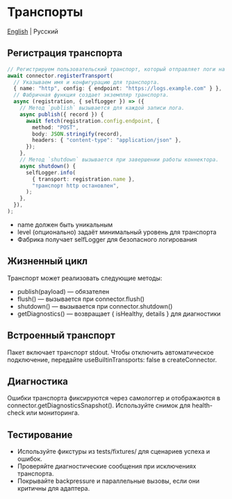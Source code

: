 # Транспорты

[English](../en/transports.md) | Русский

## Регистрация транспорта

```ts
// Регистрируем пользовательский транспорт, который отправляет логи на HTTP-эндпоинт.
await connector.registerTransport(
  // Указываем имя и конфигурацию для транспорта.
  { name: "http", config: { endpoint: "https://logs.example.com" } },
  // Фабричная функция создает экземпляр транспорта.
  async (registration, { selfLogger }) => ({
    // Метод `publish` вызывается для каждой записи лога.
    async publish({ record }) {
      await fetch(registration.config.endpoint, {
        method: "POST",
        body: JSON.stringify(record),
        headers: { "content-type": "application/json" },
      });
    },
    // Метод `shutdown` вызывается при завершении работы коннектора.
    async shutdown() {
      selfLogger.info(
        { transport: registration.name },
        "транспорт http остановлен",
      );
    },
  }),
);
```

- name должен быть уникальным
- level (опционально) задаёт минимальный уровень для транспорта
- Фабрика получает selfLogger для безопасного логирования

## Жизненный цикл

Транспорт может реализовать следующие методы:

- publish(payload) — обязателен
- flush() — вызывается при connector.flush()
- shutdown() — вызывается при connector.shutdown()
- getDiagnostics() — возвращает { isHealthy, details } для диагностики

## Встроенный транспорт

Пакет включает транспорт stdout. Чтобы отключить автоматическое подключение, передайте useBuiltinTransports: false в createConnector.

## Диагностика

Ошибки транспорта фиксируются через самологгер и отображаются в connector.getDiagnosticsSnapshot(). Используйте снимок для health-check или мониторинга.

## Тестирование

- Используйте фикстуры из tests/fixtures/ для сценариев успеха и ошибок.
- Проверяйте диагностические сообщения при исключениях транспорта.
- Покрывайте backpressure и параллельные вызовы, если они критичны для адаптера.
